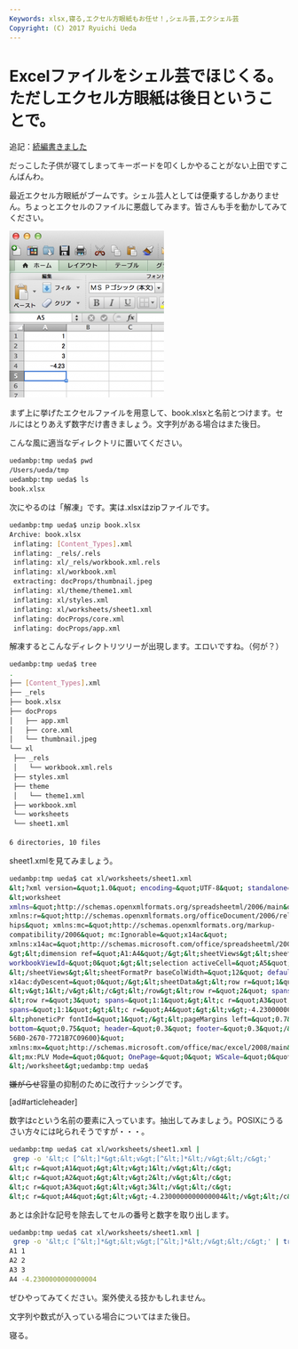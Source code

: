 ```yaml
---
Keywords: xlsx,寝る,エクセル方眼紙もお任せ！,シェル芸,エクシェル芸
Copyright: (C) 2017 Ryuichi Ueda
---
```


# Excelファイルをシェル芸でほじくる。ただしエクセル方眼紙は後日ということで。
追記：<a href="http://blog.ueda.asia/?p=2417" title="Excelファイルをシェル芸でほじくる。（hxselect編）" target="_blank">続編書きました</a>

だっこした子供が寝てしまってキーボードを叩くしかやることがない上田ですこんばんわ。

最近エクセル方眼紙がブームです。シェル芸人としては便乗するしかありません。ちょっとエクセルのファイルに悪戯してみます。皆さんも手を動かしてみてください。


<a href="スクリーンショット-2014-03-26-23.05.29.png"><img src="スクリーンショット-2014-03-26-23.05.29-279x300.png" alt="スクリーンショット 2014-03-26 23.05.29" width="279" height="300" class="aligncenter size-medium wp-image-2399" /></a>

まず上に挙げたエクセルファイルを用意して、book.xlsxと名前とつけます。セルにはとりあえず数字だけ書きましょう。文字列がある場合はまた後日。

こんな風に適当なディレクトリに置いてください。

```bash
uedambp:tmp ueda$ pwd
/Users/ueda/tmp
uedambp:tmp ueda$ ls 
book.xlsx
```

次にやるのは「解凍」です。実は.xlsxはzipファイルです。

<!--more-->

```bash
uedambp:tmp ueda$ unzip book.xlsx 
Archive: book.xlsx
 inflating: [Content_Types].xml 
 inflating: _rels/.rels 
 inflating: xl/_rels/workbook.xml.rels 
 inflating: xl/workbook.xml 
 extracting: docProps/thumbnail.jpeg 
 inflating: xl/theme/theme1.xml 
 inflating: xl/styles.xml 
 inflating: xl/worksheets/sheet1.xml 
 inflating: docProps/core.xml 
 inflating: docProps/app.xml 
```

解凍するとこんなディレクトリツリーが出現します。エロいですね。（何が？）

```bash
uedambp:tmp ueda$ tree
.
├── [Content_Types].xml
├── _rels
├── book.xlsx
├── docProps
│   ├── app.xml
│   ├── core.xml
│   └── thumbnail.jpeg
└── xl
 ├── _rels
 │   └── workbook.xml.rels
 ├── styles.xml
 ├── theme
 │   └── theme1.xml
 ├── workbook.xml
 └── worksheets
 └── sheet1.xml

6 directories, 10 files
```

sheet1.xmlを見てみましょう。

```bash
uedambp:tmp ueda$ cat xl/worksheets/sheet1.xml 
&lt;?xml version=&quot;1.0&quot; encoding=&quot;UTF-8&quot; standalone=&quot;yes&quot;?&gt;
&lt;worksheet 
xmlns=&quot;http://schemas.openxmlformats.org/spreadsheetml/2006/main&quot; 
xmlns:r=&quot;http://schemas.openxmlformats.org/officeDocument/2006/relations
hips&quot; xmlns:mc=&quot;http://schemas.openxmlformats.org/markup-
compatibility/2006&quot; mc:Ignorable=&quot;x14ac&quot; 
xmlns:x14ac=&quot;http://schemas.microsoft.com/office/spreadsheetml/2009/9/ac&quot;
&gt;&lt;dimension ref=&quot;A1:A4&quot;/&gt;&lt;sheetViews&gt;&lt;sheetView tabSelected=&quot;1&quot; 
workbookViewId=&quot;0&quot;&gt;&lt;selection activeCell=&quot;A5&quot; sqref=&quot;A5&quot;/&gt;&lt;/sheetView&gt;
&lt;/sheetViews&gt;&lt;sheetFormatPr baseColWidth=&quot;12&quot; defaultRowHeight=&quot;18&quot; 
x14ac:dyDescent=&quot;0&quot;/&gt;&lt;sheetData&gt;&lt;row r=&quot;1&quot; spans=&quot;1:1&quot;&gt;&lt;c r=&quot;A1&quot;&gt;
&lt;v&gt;1&lt;/v&gt;&lt;/c&gt;&lt;/row&gt;&lt;row r=&quot;2&quot; spans=&quot;1:1&quot;&gt;&lt;c r=&quot;A2&quot;&gt;&lt;v&gt;2&lt;/v&gt;&lt;/c&gt;&lt;/row&gt;
&lt;row r=&quot;3&quot; spans=&quot;1:1&quot;&gt;&lt;c r=&quot;A3&quot;&gt;&lt;v&gt;3&lt;/v&gt;&lt;/c&gt;&lt;/row&gt;&lt;row r=&quot;4&quot; 
spans=&quot;1:1&quot;&gt;&lt;c r=&quot;A4&quot;&gt;&lt;v&gt;-4.2300000000000004&lt;/v&gt;&lt;/c&gt;&lt;/row&gt;&lt;/sheetData&gt;
&lt;phoneticPr fontId=&quot;1&quot;/&gt;&lt;pageMargins left=&quot;0.7&quot; right=&quot;0.7&quot; top=&quot;0.75&quot; 
bottom=&quot;0.75&quot; header=&quot;0.3&quot; footer=&quot;0.3&quot;/&gt;&lt;extLst&gt;&lt;ext uri=&quot;{64002731-A6B0-
56B0-2670-7721B7C09600}&quot; 
xmlns:mx=&quot;http://schemas.microsoft.com/office/mac/excel/2008/main&quot;&gt;
&lt;mx:PLV Mode=&quot;0&quot; OnePage=&quot;0&quot; WScale=&quot;0&quot;/&gt;&lt;/ext&gt;&lt;/extLst&gt;
&lt;/worksheet&gt;uedambp:tmp ueda$ 
```

<del>嫌がらせ</del>容量の抑制のために改行ナッシングです。

[ad#articleheader]

数字はcという名前の要素に入っています。抽出してみましょう。POSIXにうるさい方々には叱られそうですが・・・。

```bash
uedambp:tmp ueda$ cat xl/worksheets/sheet1.xml |
 grep -o '&lt;c [^&lt;]*&gt;&lt;v&gt;[^&lt;]*&lt;/v&gt;&lt;/c&gt;'
&lt;c r=&quot;A1&quot;&gt;&lt;v&gt;1&lt;/v&gt;&lt;/c&gt;
&lt;c r=&quot;A2&quot;&gt;&lt;v&gt;2&lt;/v&gt;&lt;/c&gt;
&lt;c r=&quot;A3&quot;&gt;&lt;v&gt;3&lt;/v&gt;&lt;/c&gt;
&lt;c r=&quot;A4&quot;&gt;&lt;v&gt;-4.2300000000000004&lt;/v&gt;&lt;/c&gt;
```

あとは余計な記号を除去してセルの番号と数字を取り出します。

```bash
uedambp:tmp ueda$ cat xl/worksheets/sheet1.xml |
 grep -o '&lt;c [^&lt;]*&gt;&lt;v&gt;[^&lt;]*&lt;/v&gt;&lt;/c&gt;' | tr '&gt;&lt;&quot;' ' ' | awk '{print $3,$5}'
A1 1
A2 2
A3 3
A4 -4.2300000000000004
```

ぜひやってみてください。案外使える技かもしれません。

文字列や数式が入っている場合についてはまた後日。


寝る。
